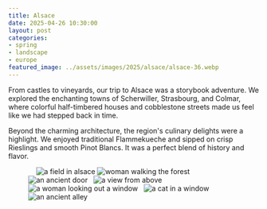 ```yaml
---
title: Alsace
date: 2025-04-26 10:30:00
layout: post
categories:
- spring
- landscape
- europe
featured_image: ../assets/images/2025/alsace/alsace-36.webp
---
```

From castles to vineyards, our trip to Alsace was a storybook adventure. We explored the enchanting towns of Scherwiller, Strasbourg, and Colmar, where colorful half-timbered houses and cobblestone streets made us feel like we had stepped back in time.

Beyond the charming architecture, the region's culinary delights were a highlight. We enjoyed traditional Flammekueche and sipped on crisp Rieslings and smooth Pinot Blancs. It was a perfect blend of history and flavor.

<figure class="masonry">
<img class ="two" src="/assets/images/2025/alsace/alsace-1.webp" alt="">
<img src="/assets/images/2025/alsace/alsace-3.webp" alt="">


<img src="/assets/images/2025/alsace/alsace-5.webp" alt="">
<img class ="two" src="/assets/images/2025/alsace/alsace-6.webp" alt="">

<img class ="two" src="/assets/images/2025/alsace/alsace-2.webp" alt="a field in alsace">
<img src="/assets/images/2025/alsace/alsace-8.webp" alt="woman walking the forest">


<img src="/assets/images/2025/alsace/alsace-11.webp" alt="an ancient door">
<img src="/assets/images/2025/alsace/alsace-9.webp" alt="">
<img src="/assets/images/2025/alsace/alsace-10.webp" alt="">

<img class ="two" src="/assets/images/2025/alsace/alsace-16.webp" alt="a view from above">
<img src="/assets/images/2025/alsace/alsace-13.webp" alt="a woman looking out a window">

<img src="/assets/images/2025/alsace/alsace-17.webp" alt="">
<img class ="two" src="/assets/images/2025/alsace/alsace-21.webp" alt="">

<img src="/assets/images/2025/alsace/alsace-28.webp" alt="a cat in a window">
<img src="/assets/images/2025/alsace/alsace-25.webp" alt="an ancient alley">
<img src="/assets/images/2025/alsace/alsace-27.webp" alt="">

<img src="/assets/images/2025/alsace/alsace-30.webp" alt="">
<img class ="two" src="/assets/images/2025/alsace/alsace-31.webp" alt="">

<img class ="two" src="/assets/images/2025/alsace/alsace-36.webp" alt="">
<img src="/assets/images/2025/alsace/alsace-40.webp" alt="">

<img src="/assets/images/2025/alsace/alsace-32.webp" alt="">
<img class ="two" src="/assets/images/2025/alsace/alsace-22.webp" alt="">

<img src="/assets/images/2025/alsace/alsace-46.webp" alt="">
<img class src="/assets/images/2025/alsace/alsace-43.webp" alt="">
<img src="/assets/images/2025/alsace/alsace-45.webp" alt="">


</figure>
